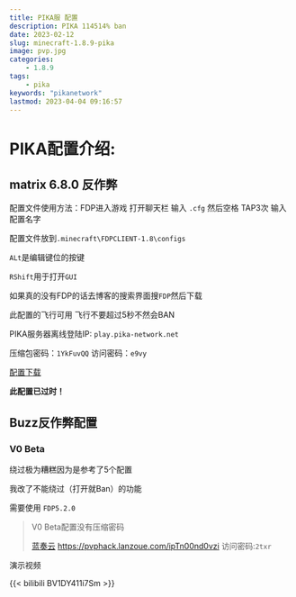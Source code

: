 ```yaml
---
title: PIKA服 配置
description: PIKA 114514% ban
date: 2023-02-12
slug: minecraft-1.8.9-pika
image: pvp.jpg
categories:
    - 1.8.9
tags:
    - pika
keywords: "pikanetwork"
lastmod: 2023-04-04 09:16:57
---
```


# PIKA配置介绍:

## matrix 6.8.0 反作弊

配置文件使用方法：FDP进入游戏 打开聊天栏 输入 `.cfg` 然后空格 TAP3次 输入配置名字

配置文件放到`.minecraft\FDPCLIENT-1.8\configs`

`ALt`是编辑键位的按键

`RShift`用于打开`GUI`

如果真的没有FDP的话去博客的搜索界面搜`FDP`然后下载

此配置的飞行可用 飞行不要超过5秒不然会BAN

PIKA服务器离线登陆IP: `play.pika-network.net`

压缩包密码：`1YkFuvQQ`
访问密码：`e9vy`

[配置下载](https://pvphack.lanzoue.com/iTfMc0em3oyd)

**此配置已过时！**

## Buzz反作弊配置

### V0 Beta

绕过极为糟糕因为是参考了5个配置

我改了不能绕过（打开就Ban）的功能

需要使用 `FDP5.2.0`

> V0 Beta配置没有压缩密码
> 
> [蓝奏云]()  https://pvphack.lanzoue.com/ipTn00nd0vzi
> 访问密码:`2txr`

演示视频 

{{< bilibili BV1DY411i7Sm >}}